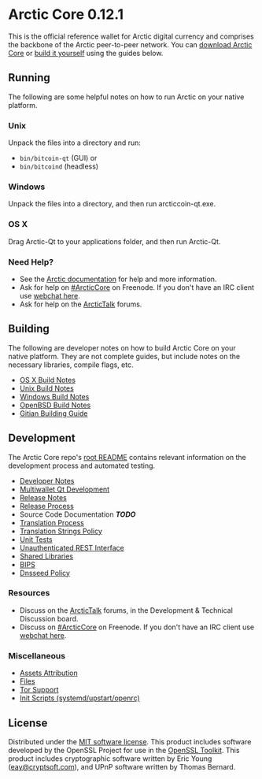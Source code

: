 Arctic Core 0.12.1
=====================

This is the official reference wallet for Arctic digital currency and comprises the backbone of the Arctic peer-to-peer network. You can [download Arctic Core](https://www.arcticcoin.org/downloads/) or [build it yourself](#building) using the guides below.

Running
---------------------
The following are some helpful notes on how to run Arctic on your native platform.

### Unix

Unpack the files into a directory and run:

- `bin/bitcoin-qt` (GUI) or
- `bin/bitcoind` (headless)

### Windows

Unpack the files into a directory, and then run arcticcoin-qt.exe.

### OS X

Drag Arctic-Qt to your applications folder, and then run Arctic-Qt.

### Need Help?

* See the [Arctic documentation](https://ArcticCore.atlassian.net/wiki/display/DOC)
for help and more information.
* Ask for help on [#ArcticCore](http://webchat.freenode.net?channels=ArcticCore) on Freenode. If you don't have an IRC client use [webchat here](http://webchat.freenode.net?channels=ArcticCore).
* Ask for help on the [ArcticTalk](https://arcticcointalk.org/) forums.

Building
---------------------
The following are developer notes on how to build Arctic Core on your native platform. They are not complete guides, but include notes on the necessary libraries, compile flags, etc.

- [OS X Build Notes](build-osx.md)
- [Unix Build Notes](build-unix.md)
- [Windows Build Notes](build-windows.md)
- [OpenBSD Build Notes](build-openbsd.md)
- [Gitian Building Guide](gitian-building.md)

Development
---------------------
The Arctic Core repo's [root README](/README.md) contains relevant information on the development process and automated testing.

- [Developer Notes](developer-notes.md)
- [Multiwallet Qt Development](multiwallet-qt.md)
- [Release Notes](release-notes.md)
- [Release Process](release-process.md)
- Source Code Documentation ***TODO***
- [Translation Process](translation_process.md)
- [Translation Strings Policy](translation_strings_policy.md)
- [Unit Tests](unit-tests.md)
- [Unauthenticated REST Interface](REST-interface.md)
- [Shared Libraries](shared-libraries.md)
- [BIPS](bips.md)
- [Dnsseed Policy](dnsseed-policy.md)

### Resources
* Discuss on the [ArcticTalk](https://arcticcointalk.org/) forums, in the Development & Technical Discussion board.
* Discuss on [#ArcticCore](http://webchat.freenode.net/?channels=ArcticCore) on Freenode. If you don't have an IRC client use [webchat here](http://webchat.freenode.net/?channels=ArcticCore).

### Miscellaneous
- [Assets Attribution](assets-attribution.md)
- [Files](files.md)
- [Tor Support](tor.md)
- [Init Scripts (systemd/upstart/openrc)](init.md)

License
---------------------
Distributed under the [MIT software license](http://www.opensource.org/licenses/mit-license.php).
This product includes software developed by the OpenSSL Project for use in the [OpenSSL Toolkit](https://www.openssl.org/). This product includes
cryptographic software written by Eric Young ([eay@cryptsoft.com](mailto:eay@cryptsoft.com)), and UPnP software written by Thomas Bernard.
